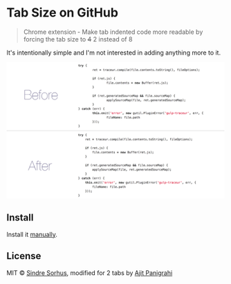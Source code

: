 # Tab Size on GitHub

> Chrome extension - Make tab indented code more readable by forcing the tab size to <strike>4</strike> 2 instead of 8

It's intentionally simple and I'm not interested in adding anything more to it.

![Sample screenshot showing the before and after states of tab indentation](screenshot.png)


## Install

Install it [manually](http://superuser.com/a/247654/6877).


## License

MIT © [Sindre Sorhus](https://sindresorhus.com), modified for 2 tabs by [Ajit Panigrahi](https://ajitpanigrahi.com)
